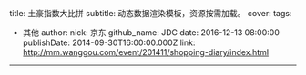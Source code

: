 title: 土豪指数大比拼
subtitle: 动态数据渲染模板，资源按需加载。
cover: 
tags:
  - 其他
author:
  nick: 京东
  github_name: JDC
date: 2016-12-13 08:00:00
publishDate: 2014-09-30T16:00:00.000Z
link: http://mm.wanggou.com/event/201411/shopping-diary/index.html

---